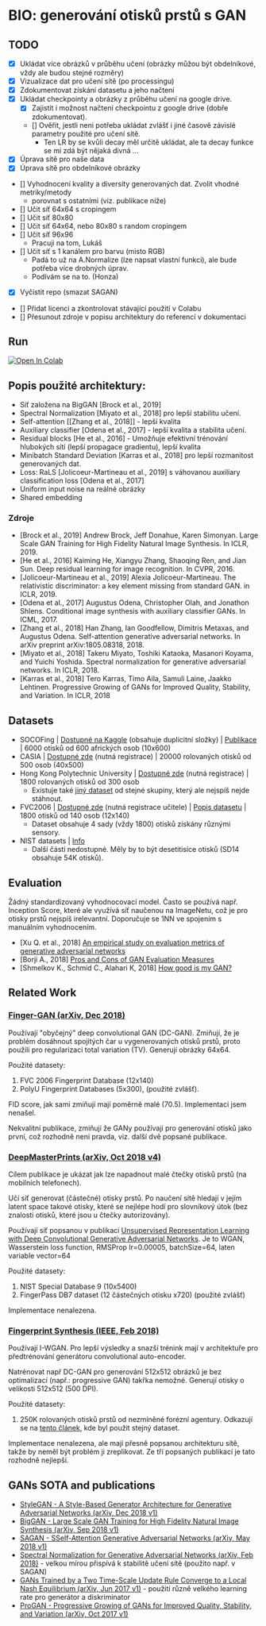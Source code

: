 # BIO: generování otisků prstů s GAN

## TODO
- [x] Ukládat více obrázků v průběhu učení (obrázky můžou být obdelníkové, vždy ale budou stejné rozměry)
- [x] Vizualizace dat pro učení sítě (po processingu)
- [x] Zdokumentovat získání datasetu a jeho načtení
- [x] Ukládat checkpointy a obrázky z průběhu učení na google drive. 
    - [x] Zajistit i možnost načtení checkpointu z google drive (dobře zdokumentovat). 
    - [] Ověřit, jestli neni potřeba ukládat zvlášť i jiné časově závislé parametry použité pro učení sítě.
       - Ten LR by se kvůli decay měl určitě ukládat, ale ta decay funkce se mi zdá být nějaká divná ...
- [x] Úprava sítě pro naše data
- [x] Úprava sítě pro obdelníkové obrázky
- [] Vyhodnocení kvality a diversity generovaných dat. Zvolit vhodné metriky/metody
    - porovnat s ostatními (viz. publikace níže)
- [] Učit síť 64x64 s cropingem
- [] Učit síť 80x80
- [] Učit síť 64x64, nebo 80x80 s random cropingem
- [] Učit síť 96x96 
    - Pracuji na tom, Lukáš
- [] Učit síť s 1 kanálem pro barvu (misto RGB) 
    - Padá to už na A.Normalize (lze napsat vlastní funkci), ale bude potřeba více drobných úprav.
    - Podívám se na to. (Honza)
- [x] Vyčistit repo (smazat SAGAN) 
- [] Přidat licenci a zkontrolovat stávající použití v Colabu
- [] Přesunout zdroje v popisu architektury do referencí v dokumentaci

## Run
[![Open In Colab](https://colab.research.google.com/assets/colab-badge.svg)](https://colab.research.google.com/github/Luksalos/BIO-fingerprint-GAN/blob/master/fingerprint_BigGAN.ipynb)

## Popis použité architektury:
- Síť založena na BigGAN [Brock et al., 2019]
- Spectral Normalization [Miyato et al., 2018] pro lepší stabilitu učení.
- Self-attention [[Zhang et al., 2018]] - lepší kvalita
- Auxiliary classifier [Odena et al., 2017] - lepší kvalita a stabilita učení.
- Residual blocks [He et al., 2016] - Umožňuje efektivní trénování hlubokých sítí (lepší propagace gradientu), lepší kvalita
- Minibatch Standard Deviation [Karras et al., 2018] pro lepší rozmanitost generovaných dat.
- Loss: RaLS [Jolicoeur-Martineau et al., 2019] s váhovanou auxiliary classification loss [Odena et al., 2017]
- Uniform input noise na reálné obrázky
- Shared embedding 

### Zdroje
- [Brock et al., 2019] Andrew Brock, Jeff Donahue, Karen Simonyan. Large Scale GAN Training for High Fidelity Natural 
Image Synthesis. In ICLR, 2019.
- [He et al., 2016] Kaiming He, Xiangyu Zhang, Shaoqing Ren, and Jian Sun. Deep residual learning 
for image recognition. In CVPR, 2016.
- [Jolicoeur-Martineau et al., 2019] Alexia Jolicoeur-Martineau. The relativistic discriminator: a key element missing 
from standard GAN. in ICLR, 2019.
- [Odena et al., 2017] Augustus Odena, Christopher Olah, and Jonathon Shlens. Conditional image synthesis 
with auxiliary classifier GANs. In ICML, 2017.
- [Zhang et al., 2018] Han Zhang, Ian Goodfellow, Dimitris Metaxas, and Augustus Odena. Self-attention generative
adversarial networks. In arXiv preprint arXiv:1805.08318, 2018.
- [Miyato et al., 2018] Takeru Miyato, Toshiki Kataoka, Masanori Koyama, and Yuichi Yoshida. Spectral normalization
for generative adversarial networks. In ICLR, 2018.
- [Karras et al., 2018] Tero Karras, Timo Aila, Samuli Laine, Jaakko Lehtinen. Progressive Growing of GANs for 
Improved Quality, Stability, and Variation. In ICLR, 2018

## Datasets

- SOCOFing | [Dostupné na Kaggle](https://www.kaggle.com/ruizgara/socofing) (obsahuje duplicitní složky) | [Publikace](https://arxiv.org/pdf/1807.10609.pdf) | 6000 otisků od 600 afrických osob (10x600)
- CASIA | [Dostupné zde](http://www.idealtest.org/dbDetailForUser.do?id=7) (nutná registrace) | 20000 rolovaných otisků od 500 osob (40x500)
- Hong Kong Polytechnic University | [Dostupné zde](http://www4.comp.polyu.edu.hk/~csajaykr/fingerprint.htm) (nutná registrace) | 1800 rolovaných otisků od 300 osob
  - Existuje také [jiný dataset](http://www4.comp.polyu.edu.hk/~biometrics/HRF/HRF_old.htm) od stejné skupiny, který ale nejspíš nejde stáhnout.
- FVC2006 | [Dostupné zde](http://atvs.ii.uam.es/atvs/fvc2006.html) (nutná registrace učitele) | [Popis datasetu](http://bias.csr.unibo.it/fvc2006/databases.asp) | 1800 otisků od 140 osob (12x140)
  - Dataset obsahuje 4 sady (vždy 1800) otisků získány různými sensory.
- NIST datasets | [Info](https://www.nist.gov/itl/iad/image-group/resources/biometric-special-databases-and-software)
  - Další části nedostupné. Měly by to být desetitisíce otisků (SD14 obsahuje 54K otisků).

## Evaluation

Žádný standardizovaný vyhodnocovací model. Často se používá např. Inception Score, které ale využívá síť naučenou na ImageNetu, což je pro otisky prstů nejspíš irelevantní. Doporučuje se 1NN ve spojením s manuálním vyhodnocením.

- [Xu Q. et al., 2018] [An empirical study on evaluation metrics of generative adversarial networks](https://arxiv.org/pdf/1806.07755.pdf)
- [Borji A., 2018] [Pros and Cons of GAN Evaluation Measures](https://arxiv.org/pdf/1802.03446.pdf)
- [Shmelkov K., Schmid C., Alahari K, 2018] [How good is my GAN?](https://hal.inria.fr/hal-01850447/document)

## Related Work

### [Finger-GAN (arXiv, Dec 2018)](https://arxiv.org/abs/1812.10482)
Používají "obyčejný" deep convolutional GAN (DC-GAN).
Zmiňují, že je problém dosáhnout spojitých čar u vygenerovaných otisků prstů, proto použili pro regularizaci total variation (TV).
Generují obrázky 64x64.

Použité datasety:
1. FVC 2006 Fingerprint Database (12x140)
2. PolyU Fingerprint Databases (5x300), (použité zvlášť).  

FID score, jak sami zmiňují mají poměrně malé (70.5).
Implementaci jsem nenašel.

Nekvalitní publikace, zmiňují že GANy používají pro generování otisků jako první, což rozhodně neni pravda, viz. další dvě popsané publikace.

### [DeepMasterPrints (arXiv, Oct 2018 v4)](https://arxiv.org/abs/1705.07386)  
Cílem publikace je ukázat jak lze napadnout malé čtečky otisků prstů (na mobilních telefonech).

Učí síť generovat (částečné) otisky prstů. Po naučení sítě hledají v jejím latent space takové otisky, které 
se nejlépe hodí pro slovníkový útok (bez znalosti otisků, které jsou u čtečky autorizovány).

Používají síť popsanou v publikaci [Unsupervised Representation Learning with Deep Convolutional Generative Adversarial Networks](https://arxiv.org/abs/1511.06434). Je to WGAN, Wasserstein loss function, RMSProp lr=0.00005, batchSize=64, laten variable vector=64

Použité datasety:
1. NIST Special Database 9 (10x5400)  
2. FingerPass DB7 dataset (12 částečných otisku x720) (použité zvlášť)  

Implementace nenalezena.
    
### [Fingerprint Synthesis (IEEE, Feb 2018)](https://ieeexplore.ieee.org/document/8411200)
 Používají I-WGAN. Pro lepší výsledky a snazší trénink mají v architektuře pro předtrénování generátoru convolutional auto-encoder.

Natrénovat např DC-GAN pro generování 512x512 obrázků je bez optimalizací (např.: progressive GAN) takřka nemožné.
Generují otisky o velikosti 512x512 (500 DPI). 
    
Použité datasety:
1. 250K rolovaných otisků prstů od nezmíněné forézní agentury. Odkazují se na [tento článek](https://ieeexplore.ieee.org/document/8272728), kde byl použit stejný dataset.

Implementace nenalezena, ale mají přesně popsanou architekturu sítě, takže by neměl být problém ji zreplikovat.
Ze tří popsaných publikací je tato rozhodně nejlepší.

## GANs SOTA and publications
- [StyleGAN - A Style-Based Generator Architecture for Generative Adversarial Networks (arXiv, Dec 2018 v1)](https://arxiv.org/abs/1812.04948)
- [BigGAN - Large Scale GAN Training for High Fidelity Natural Image Synthesis (arXiv, Sep 2018 v1)](https://arxiv.org/abs/1809.11096)
- [SAGAN - SSelf-Attention Generative Adversarial Networks (arXiv, May 2018 v1)](https://arxiv.org/abs/1805.08318)
- [Spectral Normalization for Generative Adversarial Networks (arXiv, Feb 2018)](https://arxiv.org/abs/1802.05957) - velkou mírou přispívá k stabilitě učení sítě (použito např. v SAGAN)
- [GANs Trained by a Two Time-Scale Update Rule Converge to a Local Nash Equilibrium (arXiv, Jun 2017 v1)](https://arxiv.org/abs/1706.08500) - použití různě velkého learning rate pro generátor a diskriminator
- [ProGAN - Progressive Growing of GANs for Improved Quality, Stability, and Variation (arXiv, Oct 2017 v1)](https://arxiv.org/abs/1710.10196)
